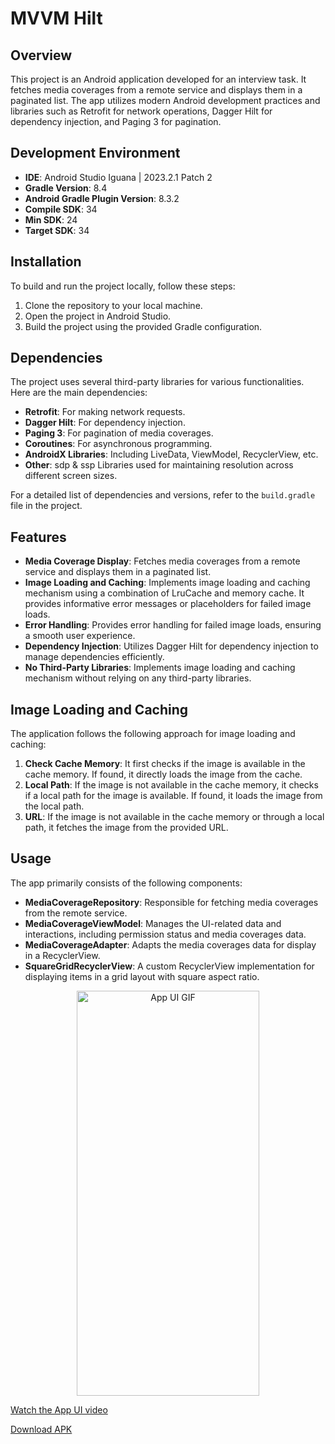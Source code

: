 # MVVM Hilt

## Overview
This project is an Android application developed for an interview task. It fetches media coverages from a remote service and displays them in a paginated list. The app utilizes modern Android development practices and libraries such as Retrofit for network operations, Dagger Hilt for dependency injection, and Paging 3 for pagination.

## Development Environment
- **IDE**: Android Studio Iguana | 2023.2.1 Patch 2
- **Gradle Version**: 8.4
- **Android Gradle Plugin Version**: 8.3.2
- **Compile SDK**: 34
- **Min SDK**: 24
- **Target SDK**: 34

## Installation
To build and run the project locally, follow these steps:
1. Clone the repository to your local machine.
2. Open the project in Android Studio.
3. Build the project using the provided Gradle configuration.

## Dependencies
The project uses several third-party libraries for various functionalities. Here are the main dependencies:
- **Retrofit**: For making network requests.
- **Dagger Hilt**: For dependency injection.
- **Paging 3**: For pagination of media coverages.
- **Coroutines**: For asynchronous programming.
- **AndroidX Libraries**: Including LiveData, ViewModel, RecyclerView, etc.
- **Other**: sdp & ssp Libraries used for maintaining resolution across different screen sizes.

For a detailed list of dependencies and versions, refer to the `build.gradle` file in the project.

## Features

- **Media Coverage Display**: Fetches media coverages from a remote service and displays them in a paginated list.
- **Image Loading and Caching**: Implements image loading and caching mechanism using a combination of LruCache and memory cache. It provides informative error messages or placeholders for failed image loads.
- **Error Handling**: Provides error handling for failed image loads, ensuring a smooth user experience.
- **Dependency Injection**: Utilizes Dagger Hilt for dependency injection to manage dependencies efficiently.
- **No Third-Party Libraries**: Implements image loading and caching mechanism without relying on any third-party libraries.

## Image Loading and Caching
The application follows the following approach for image loading and caching:
1. **Check Cache Memory**: It first checks if the image is available in the cache memory. If found, it directly loads the image from the cache.
2. **Local Path**: If the image is not available in the cache memory, it checks if a local path for the image is available. If found, it loads the image from the local path.
3. **URL**: If the image is not available in the cache memory or through a local path, it fetches the image from the provided URL.

## Usage
The app primarily consists of the following components:
- **MediaCoverageRepository**: Responsible for fetching media coverages from the remote service.
- **MediaCoverageViewModel**: Manages the UI-related data and interactions, including permission status and media coverages data.
- **MediaCoverageAdapter**: Adapts the media coverages data for display in a RecyclerView.
- **SquareGridRecyclerView**: A custom RecyclerView implementation for displaying items in a grid layout with square aspect ratio.

<p align="center" width="292" height="648">
  <img src="https://github.com/mr-lonewolfer/InterviewTask/raw/master/doc/AppUI.gif" alt="App UI GIF" width="292" height="648">
</p>


[Watch the App UI video](https://github.com/mr-lonewolfer/InterviewTask/blob/master/doc/AppUI.mp4)

[Download APK](https://github.com/mr-lonewolfer/InterviewTask/raw/master/doc/interviewTaskByNimesh_Debug.apk)

